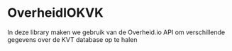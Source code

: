 # OverheidIOKVK
In deze library maken we gebruik van de Overheid.io API om verschillende gegevens over de KVT database op te halen